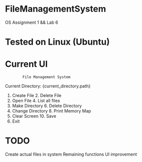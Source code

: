 # FileManagementSystem
 OS Assignment 1 && Lab 6

# Tested on Linux (Ubuntu)

# Current UI

			File Management System

Current Directory: {current_directory.path}

1. Create File		2. Delete File
3. Open File		4. List all files
5. Make Directory	6. Delete Directory
7. Change Directory	8. Print Memory Map
9. Clear Screen		10. Save
11. Exit

# TODO
Create actual files in system
Remaining functions
UI improvement
